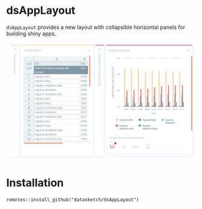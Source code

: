 
# dsAppLayout

`dsAppLayout` provides a new layout with collapsible horizontal panels for building shiny apps.

![dsAppLayout](man/figures/dsAppLayout.png)

# Installation

```
remotes::install_github("datasketch/dsAppLayout")
```
